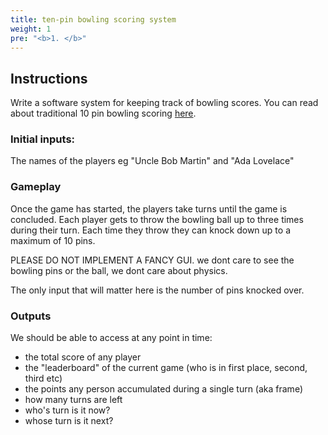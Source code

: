 ```yaml
---
title: ten-pin bowling scoring system
weight: 1
pre: "<b>1. </b>"
---
```


## Instructions

Write a software system for keeping track of bowling scores. You can read about traditional 10 pin bowling scoring [here](https://en.wikipedia.org/wiki/Ten-pin_bowling#Scoring).

### Initial inputs:

The names of the players eg "Uncle Bob Martin" and "Ada Lovelace"

### Gameplay

Once the game has started, the players take turns until the game is concluded. Each player gets to throw the bowling ball up to three times during their turn. Each time they throw they can knock down up to a maximum of 10 pins.

PLEASE DO NOT IMPLEMENT A FANCY GUI. we dont care to see the bowling pins or the ball, we dont care about physics.

The only input that will matter here is the number of pins knocked over.

### Outputs

We should be able to access at any point in time:

- the total score of any player
- the "leaderboard" of the current game (who is in first place, second, third etc)
- the points any person accumulated during a single turn (aka frame)
- how many turns are left
- who's turn is it now?
- whose turn is it next?
